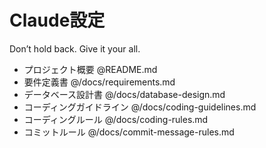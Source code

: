# Claude設定

Don’t hold back. Give it your all.

- プロジェクト概要 @README.md
- 要件定義書 @/docs/requirements.md
- データベース設計書 @/docs/database-design.md
- コーディングガイドライン @/docs/coding-guidelines.md
- コーディングルール @/docs/coding-rules.md
- コミットルール @/docs/commit-message-rules.md
